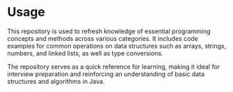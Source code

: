 # Usage

This repository is used to refresh knowledge of essential programming concepts and methods across various categories. It includes code examples for common operations on data structures such as arrays, strings, numbers, and linked lists, as well as type conversions.

The repository serves as a quick reference for learning, making it ideal for interview preparation and reinforcing an understanding of basic data structures and algorithms in Java.

